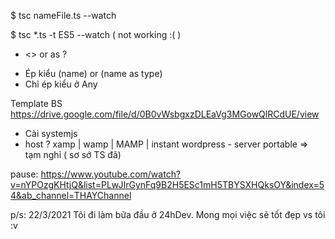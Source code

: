 $ tsc nameFile.ts --watch

$ tsc \*.ts -t ES5 --watch ( not working :( )

- <> or as ?

* Ép kiểu (<type>name) or (name as type)
* Chỉ ép kiểu ở Any

Template BS
https://drive.google.com/file/d/0B0vWsbgxzDLEaVg3MGowQlRCdUE/view

- Cài systemjs
- host ? xamp | wamp | MAMP | instant wordpress - server portable => tạm nghỉ ( sơ sớ TS đã)

pause: https://www.youtube.com/watch?v=nYPOzgKHtjQ&list=PLwJIrGynFq9B2H5ESc1mH5TBYSXHQksOY&index=54&ab_channel=THAYChannel

p/s: 22/3/2021 Tôi đi làm bữa đầu ở 24hDev. Mong mọi việc sẽ tốt đẹp vs tôi :v
